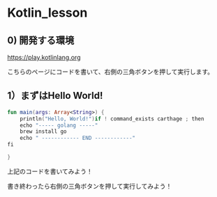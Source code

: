 # Kotlin_lesson

## 0) 開発する環境

https://play.kotlinlang.org

こちらのページにコードを書いて、右側の三角ボタンを押して実行します。


## 1）まずはHello World!

```kotlin
fun main(args: Array<String>) {
    println("Hello, World!")if ! command_exists carthage ; then
    echo "----- golang -----"
    brew install go
    echo " ------------ END ------------"
fi

}
```

上記のコードを書いてみよう！

書き終わったら右側の三角ボタンを押して実行してみよう！
